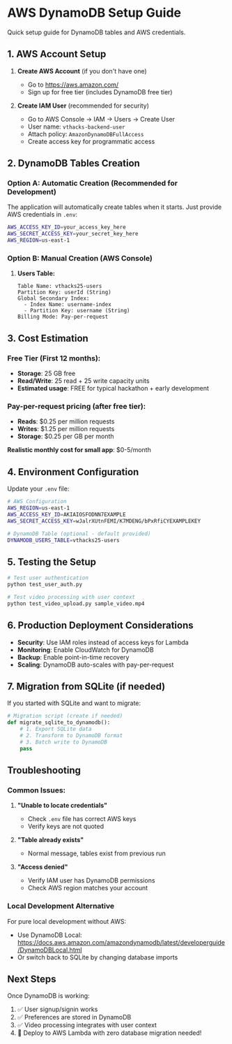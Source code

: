 # AWS DynamoDB Setup Guide

Quick setup guide for DynamoDB tables and AWS credentials.

## 1. AWS Account Setup

1. **Create AWS Account** (if you don't have one)

   - Go to https://aws.amazon.com/
   - Sign up for free tier (includes DynamoDB free tier)

2. **Create IAM User** (recommended for security)
   - Go to AWS Console → IAM → Users → Create User
   - User name: `vthacks-backend-user`
   - Attach policy: `AmazonDynamoDBFullAccess`
   - Create access key for programmatic access

## 2. DynamoDB Tables Creation

### Option A: Automatic Creation (Recommended for Development)

The application will automatically create tables when it starts. Just provide AWS credentials in `.env`:

```bash
AWS_ACCESS_KEY_ID=your_access_key_here
AWS_SECRET_ACCESS_KEY=your_secret_key_here
AWS_REGION=us-east-1
```

### Option B: Manual Creation (AWS Console)

1. **Users Table:**

   ```
   Table Name: vthacks25-users
   Partition Key: userId (String)
   Global Secondary Index:
     - Index Name: username-index
     - Partition Key: username (String)
   Billing Mode: Pay-per-request
   ```

## 3. Cost Estimation

### Free Tier (First 12 months):

- **Storage**: 25 GB free
- **Read/Write**: 25 read + 25 write capacity units
- **Estimated usage**: FREE for typical hackathon + early development

### Pay-per-request pricing (after free tier):

- **Reads**: $0.25 per million requests
- **Writes**: $1.25 per million requests
- **Storage**: $0.25 per GB per month

**Realistic monthly cost for small app**: $0-5/month

## 4. Environment Configuration

Update your `.env` file:

```bash
# AWS Configuration
AWS_REGION=us-east-1
AWS_ACCESS_KEY_ID=AKIAIOSFODNN7EXAMPLE
AWS_SECRET_ACCESS_KEY=wJalrXUtnFEMI/K7MDENG/bPxRfiCYEXAMPLEKEY

# DynamoDB Table (optional - default provided)
DYNAMODB_USERS_TABLE=vthacks25-users
```

## 5. Testing the Setup

```bash
# Test user authentication
python test_user_auth.py

# Test video processing with user context
python test_video_upload.py sample_video.mp4
```

## 6. Production Deployment Considerations

- **Security**: Use IAM roles instead of access keys for Lambda
- **Monitoring**: Enable CloudWatch for DynamoDB
- **Backup**: Enable point-in-time recovery
- **Scaling**: DynamoDB auto-scales with pay-per-request

## 7. Migration from SQLite (if needed)

If you started with SQLite and want to migrate:

```python
# Migration script (create if needed)
def migrate_sqlite_to_dynamodb():
    # 1. Export SQLite data
    # 2. Transform to DynamoDB format
    # 3. Batch write to DynamoDB
    pass
```

## Troubleshooting

### Common Issues:

1. **"Unable to locate credentials"**

   - Check `.env` file has correct AWS keys
   - Verify keys are not quoted

2. **"Table already exists"**

   - Normal message, tables exist from previous run

3. **"Access denied"**
   - Verify IAM user has DynamoDB permissions
   - Check AWS region matches your account

### Local Development Alternative

For pure local development without AWS:

- Use DynamoDB Local: https://docs.aws.amazon.com/amazondynamodb/latest/developerguide/DynamoDBLocal.html
- Or switch back to SQLite by changing database imports

## Next Steps

Once DynamoDB is working:

1. ✅ User signup/signin works
2. ✅ Preferences are stored in DynamoDB
3. ✅ Video processing integrates with user context
4. 🚀 Deploy to AWS Lambda with zero database migration needed!
